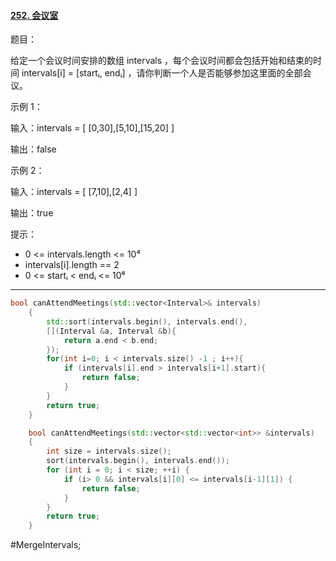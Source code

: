 
#### [252. 会议室](https://leetcode-cn.com/problems/meeting-rooms)

题目：

给定一个会议时间安排的数组 intervals ，每个会议时间都会包括开始和结束的时间 intervals[i] = [startᵢ, endᵢ] ，请你判断一个人是否能够参加这里面的全部会议。

示例 1：

输入：intervals = [ [0,30],[5,10],[15,20] ]

输出：false

示例 2：

输入：intervals = [ [7,10],[2,4] ]

输出：true

提示：

- 0 <= intervals.length <= 10⁴
- intervals[i].length == 2
- 0 <= startᵢ < endᵢ <= 10⁶
---- ----
```cpp
bool canAttendMeetings(std::vector<Interval>& intervals)
    {           
        std::sort(intervals.begin(), intervals.end(),
        [](Interval &a, Interval &b){
            return a.end < b.end;
        }); 
        for(int i=0; i < intervals.size() -1 ; i++){
            if (intervals[i].end > intervals[i+1].start){
                return false;
            }
        }
        return true;
    }
```

```cpp
    bool canAttendMeetings(std::vector<std::vector<int>> &intervals)
    {
        int size = intervals.size();
        sort(intervals.begin(), intervals.end());
        for (int i = 0; i < size; ++i) {
            if (i> 0 && intervals[i][0] <= intervals[i-1][1]) {
                return false;
            }
        }
        return true;
    }
```
#MergeIntervals;
